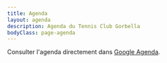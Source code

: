 ```yaml
---
title: Agenda
layout: agenda
description: Agenda du Tennis Club Gorbella
bodyClass: page-agenda
---
```


Consulter l'agenda directement dans [Google Agenda](https://calendar.google.com/calendar/embed?src=076rkptkh872flvptaafpd01jg%40group.calendar.google.com&ctz=Europe%2FParis&mode=WEEK).
